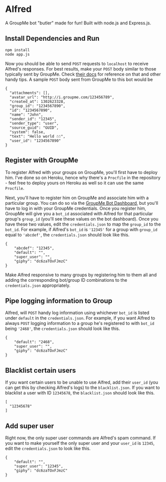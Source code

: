 # Alfred
A GroupMe bot "butler" made for fun! Built with node.js and Express.js.

## Install Dependencies and Run
```
npm install
node app.js
```
Now you should be able to send `POST` requests to `localhost` to receive Alfred's responses. For best results, make your `POST` body similar to those typically sent by GroupMe. Check [their docs](https://dev.groupme.com/tutorials/bots) for reference on that and other handy tips. A sample `POST` body sent from GroupMe to this bot would be

```
{
  "attachments": [],
  "avatar_url": "http://i.groupme.com/123456789",
  "created_at": 1302623328,
  "group_id": "1234567890",
  "id": "1234567890",
  "name": "John",
  "sender_id": "12345",
  "sender_type": "user",
  "source_guid": "GUID",
  "system": false,
  "text": "Hello world ☃☃",
  "user_id": "1234567890"
}
```

## Register with GroupMe
To register Alfred with your groups on GroupMe, you'll first have to deploy him. I've done so on Heroku, hence why there's a `Procfile` in the repository - feel free to deploy yours on Heroku as well so it can use the same `Procfile`.

Next, you'll have to register him on GroupMe and associate him with a particular group. You can do so via the [GroupMe Bot Dashboard](https://dev.groupme.com/bots), but you'll have to log in with your GroupMe credentials. Once you register him, GroupMe will give you a `bot_id` associated with Alfred for that particular group's `group_id` (you'll see these values on the bot dashboard). Once you have these two values, edit the `credentials.json` to map the `group_id` to the `bot_id`. For example, if Alfred's `bot_id` is `'12345'` for a group with `group_id` equal to `'abcdef'`, the `credentials.json` should look like this.

```
{
    "abcdef": "12345",
    "default": "",
    "super_user": "",
    "giphy": "dc6zaTOxFJmzC"
}
```
Make Alfred responsive to many groups by registering him to them all and adding the corresponding bot/group ID combinations to the `credentials.json` appropriately.

## Pipe logging information to Group
Alfred, will `POST` handy log information using whichever `bot_id` is listed under `default` in the `credentials.json`. For example, if you want Alfred to always `POST` logging information to a group he's registered to with `bot_id` being `'2468'`, the `credentials.json` should look like this.

```
{
    "default": "2468",
    "super_user": "",
    "giphy": "dc6zaTOxFJmzC"
}
```

## Blacklist certain users
If you want certain users to be unable to use Alfred, add their `user_id` (you can get this by checking Alfred's logs) to the `blacklist.json`. If you want to blacklist a user with ID `12345678`, the `blacklist.json` should look like this.

```
[
  "12345678"
]
```

## Add super user
Right now, the only super user commands are Alfred's spam command. If you want to make yourself the only super user and your `user_id` is `12345`, edit the `credentials.json` to look like this.

```
{
    "default": "",
    "super_user": "12345",
    "giphy": "dc6zaTOxFJmzC"
}
```
